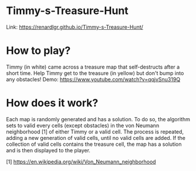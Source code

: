 # Timmy-s-Treasure-Hunt

Link: https://renardlgr.github.io/Timmy-s-Treasure-Hunt/

# How to play?
Timmy (in white) came across a treasure map that self-destructs after a short time. Help Timmy get to the treasure (in yellow) but don't bump into any obstacles!
Demo: https://www.youtube.com/watch?v=qqjvSnu319Q

# How does it work?
Each map is randomly generated and has a solution. To do so, the algorithm sets to valid every cells (except obstacles) in the von Neumann neighborhood [1] of either Timmy or a valid cell. The process is repeated, adding a new generation of valid cells, until no valid cells are added. If the collection of valid cells contains the treasure cell, the map has a solution and is then displayed to the player.

[1] https://en.wikipedia.org/wiki/Von_Neumann_neighborhood

